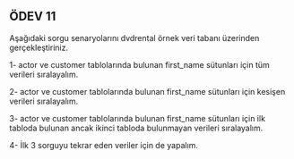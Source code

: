 ## ÖDEV 11

Aşağıdaki sorgu senaryolarını dvdrental örnek veri tabanı üzerinden gerçekleştiriniz.

1- actor ve customer tablolarında bulunan first_name sütunları için tüm verileri sıralayalım.

2- actor ve customer tablolarında bulunan first_name sütunları için kesişen verileri sıralayalım.

3- actor ve customer tablolarında bulunan first_name sütunları için ilk tabloda bulunan ancak ikinci tabloda bulunmayan verileri sıralayalım.

4- İlk 3 sorguyu tekrar eden veriler için de yapalım.